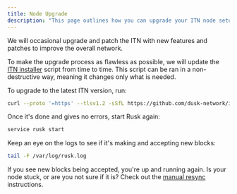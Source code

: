 ```yaml
---
title: Node Upgrade
description: "This page outlines how you can upgrade your ITN node setup"
---
```


We will occasional upgrade and patch the ITN with new features and patches to improve the overall network.

To make the upgrade process as flawless as possible, we will update the [ITN installer](https://github.com/dusk-network/itn-installer) script from time to time. This script can be ran in a non-destructive way, meaning it changes only what is needed.

To upgrade to the latest ITN version, run:
```sh
curl --proto '=https' --tlsv1.2 -sSfL https://github.com/dusk-network/itn-installer/releases/download/v0.1.5/itn-installer.sh | sudo sh
```

Once it's done and gives no errors, start Rusk again:
```sh
service rusk start
```

Keep an eye on the logs to see if it's making and accepting new blocks:
```sh
tail -F /var/log/rusk.log
```

If you see new blocks being accepted, you're up and running again. Is your node stuck, or are you not sure if it is? Check out the [manual resync](/getting-started/node-setup/manual-resync) instructions.